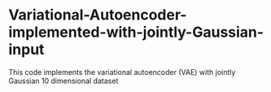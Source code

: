 # Variational-Autoencoder-implemented-with-jointly-Gaussian-input
This code implements the variational autoencoder (VAE) with jointly Gaussian 10 dimensional dataset
